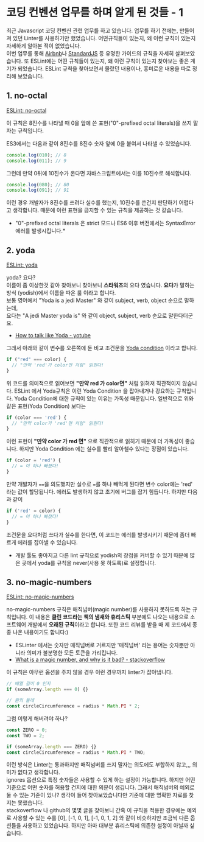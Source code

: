 # 코딩 컨벤션 업무를 하며 알게 된 것들 - 1

최근 Javascript 코딩 컨벤션 관련 업무를 하고 있습니다. 업무를 하기 전에는, 만들어져 있던 Linter를 사용하기만 했었습니다. 어떤규칙들이 있는지, 왜 이런 규칙이 있는지 자세하게 알아본 적이 없었습니다.  
이번 업무를 통해 [Airbnb](https://github.com/airbnb/javascript)나 [StandardJS](https://standardjs.com/) 등 유명한 가이드의 규칙을 자세히 살펴보았습니다. 또 ESLint에는 어떤 규칙들이 있는지, 왜 이런 규칙이 있는지 찾아보는 좋은 계기가 되었습니다. ESLint 규칙을 찾아보면서 몰랐던 내용이나, 흥미로운 내용을 따로 정리해 보았습니다.

## 1. no-octal

[ESLint: no-octal](https://eslint.org/docs/rules/no-octal)

이 규칙은 8진수를 나타낼 때 0을 앞에 쓴 표현("0"-prefixed octal literals)을 쓰지 말자는 규칙입니다.

ES3에서는 다음과 같이 8진수를 8진수 숫자 앞에 0을 붙여서 나타낼 수 있었습니다.

```js
console.log(010); // 8
console.log(011); // 9
```

그런데 만약 0뒤에 10진수가 온다면 자바스크립트에서는 이를 10진수로 해석합니다.

```js
console.log(080); // 80
console.log(091); // 91
```

이런 경우 개발자가 8진수를 쓰려다 실수를 했는지, 10진수를 쓴건지 판단하기 어렵다고 생각합니다. 때문에 이런 표현을 금지할 수 있는 규칙을 제공하는 것 같습니다.  
  

-   "0"-prefixed octal literals 은 strict 모드나 ES6 이후 버전에서는 SyntaxError 에러를 발생시킵니다.\*

## 2. yoda

[ESLint: yoda](https://eslint.org/docs/rules/yoda)

yoda? 요다?  
이름이 좀 이상한것 같아 찾아보니 찾아보니 **스타워즈**의 요다 였습니다. **요다**가 말하는 방식 (yodish)에서 이름을 따온 룰 이라고 합니다.  
보통 영어에서 "Yoda is a jedi Master" 와 같이 subject, verb, object 순으로 말하는데,  
요다는 "A jedi Master yoda is" 와 같이 object, subject, verb 순으로 말한다더군요.  
  

-   [How to talk like Yoda - yotube](https://www.youtube.com/watch?v=O8yXTxodxrg)

그래서 아래와 같이 변수를 오른쪽에 둔 비교 조건문을 [Yoda condition](https://en.wikipedia.org/wiki/Yoda_conditions) 이라고 합니다.

```js
if ("red" === color) {
  // "만약 'red'가 color면 처럼" 읽힌다!
}
```

위 코드를 의미적으로 읽어보면 **"만약 red 가 color면"** 처럼 읽혀져 직관적이지 않습니다. ESLint 에서 Yoda규칙은 이런 Yoda Condition 을 잡아내거나 강요하는 규칙입니다. Yoda Condition에 대한 규칙이 있는 이유는 가독성 때문입니다. 일반적으로 위와 같은 표현(Yoda Condition) 보다는

```js
if (color === 'red') {
  // "만약 color가 'red'면 처럼" 읽힌다!
}
```

이런 표현이 **"만약 color 가 red 면"** 으로 직관적으로 읽히기 때문에 더 가독성이 좋습니다. 하지만 Yoda Condition 에는 실수를 빨리 알아챌수 있다는 장점이 있습니다.

```js
if (color = 'red') {
  // = 이 하나 빠졌다!
}
```

만약 개발자가 `==`을 의도했지만 실수로 `=`를 하나 빼먹게 된다면 변수 color에는 'red' 라는 값이 할당됩니다. 에러도 발생하지 않고 초기에 버그를 잡기 힘듭니다. 하지만 다음과 같이

```js
if ('red' = color) {
  // = 이 하나 빠졌다!
}
```

조건문을 요다처럼 쓰다가 실수를 한다면, 이 코드는 에러를 발생시키기 때문에 좀더 빠르게 에러를 잡아낼 수 있습니다.  

-   개발 툴도 좋아지고 다른 lint 규칙으로 yodish의 장점을 커버할 수 있기 때문에 많은 곳에서 yoda를 규칙을 never(사용 못 하도록)로 설정합니다.

## 3. no-magic-numbers

[ESLint: no-magic-numbers](https://eslint.org/docs/rules/no-magic-numbers)

no-magic-numbers 규칙은 매직넘버(magic number)를 사용하지 못하도록 하는 규칙입니다. 이 내용은 **클린 코드라는 책의 냄새와 휴리스틱** 부분에도 나오는 내용으로 소프트웨어 개발에서 **오래된 규칙**이라고 합니다. 또한 코드 리뷰를 받을 때 제 코드에서 종종 나온 내용이기도 합니다:)  
  
-   ESLinter 에서는 숫자만 매직넘버로 거르지만 '매직넘버' 라는 용어는 숫자뿐만 아니라 의미가 불분명한 모든 토큰을 가리킵니다.
-   [What is a magic number, and why is it bad? - stackoverflow](https://stackoverflow.com/questions/47882/what-is-a-magic-number-and-why-is-it-bad)

이 규칙은 아무런 옵션을 주지 않을 경우 이런 경우까지 linter가 잡아냅니다.

```js
// 배열 길이 0 인지
if (someArray.length === 0) {}

// 원의 둘레
const circleCircumference = radius * Math.PI * 2;  
```

그럼 이렇게 해버려야 하나?

```js
const ZERO = 0;
const TWO = 2;

if (someArray.length === ZERO) {}
const circleCircumference = radius * Math.PI * TWO;
```

이런 방식은 Linter는 통과하지만 매직넘버를 쓰지 말자는 의도에도 부합하지 않고,,, 의미가 없다고 생각합니다.  
ignores 옵션으로 특정 숫자들은 사용할 수 있게 하는 설정이 가능합니다. 하지만 어떤 기준으로 어떤 숫자를 허용할 건지에 대한 의문이 생깁니다. 그래서 매직넘버의 예외로 둘 수 있는 기준이 있나? 생각이 들어 찾아보았습니다만 기준에 대한 명확한 자료를 찾지는 못했습니다.  
stackoverflow 나 github의 몇몇 글을 찾아보니 간혹 이 규칙을 적용한 경우에는 예외로 사용할 수 있는 수를 \[0\], \[-1, 0, 1\], \[-1, 0, 1, 2\] 와 같이 비슷하지만 조금씩 다른 옵션들을 사용하고 있었습니다. 하지만 아마 대부분 휴리스틱에 의존한 설정이 아닐까 싶습니다.

